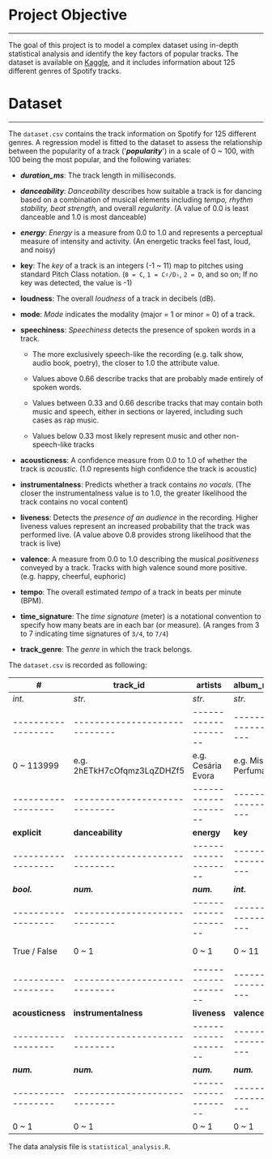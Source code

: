 # **Project Objective**

------------------------------------------------------------------------

The goal of this project is to model a complex dataset using in-depth statistical analysis and identify the key factors of popular tracks. The dataset is available on [Kaggle](https://www.kaggle.com/datasets/maharshipandya/-spotify-tracks-dataset?resource=download), and it includes information about 125 different genres of Spotify tracks.

# **Dataset**

------------------------------------------------------------------------

The `dataset.csv` contains the track information on Spotify for 125 different genres. A regression model is fitted to the dataset to assess the relationship between the popularity of a track ('***popularity***') in a scale of 0 \~ 100, with 100 being the most popular, and the following variates:

-   ***duration_ms***: The track length in milliseconds.

-   ***danceability***: *Danceability* describes how suitable a track is for dancing based on a combination of musical elements including *tempo, rhythm stability, beat strength,* and overall *regularity*. (A value of 0.0 is least danceable and 1.0 is most danceable)

-   ***energy***: *Energy* is a measure from 0.0 to 1.0 and represents a perceptual measure of intensity and activity. (An energetic tracks feel fast, loud, and noisy)

-   **key**: The *key* of a track is an integers (-1 \~ 11) map to pitches using standard Pitch Class notation. (`0 = C`, `1 = C♯/D♭`, `2 = D`, and so on; If no key was detected, the value is -1)

-   **loudness**: The overall *loudness* of a track in decibels (dB).

-   **mode**: *Mode* indicates the modality (major = 1 or minor = 0) of a track.

-   **speechiness**: *Speechiness* detects the presence of spoken words in a track.

    -   The more exclusively speech-like the recording (e.g. talk show, audio book, poetry), the closer to 1.0 the attribute value.

    -   Values above 0.66 describe tracks that are probably made entirely of spoken words.

    -   Values between 0.33 and 0.66 describe tracks that may contain both music and speech, either in sections or layered, including such cases as rap music.

    -   Values below 0.33 most likely represent music and other non-speech-like tracks

-   **acousticness**: A confidence measure from 0.0 to 1.0 of whether the track is *acoustic*. (1.0 represents high confidence the track is acoustic)

-   **instrumentalness**: Predicts whether a track contains *no* *vocals*. (The closer the instrumentalness value is to 1.0, the greater likelihood the track contains no vocal content)

-   **liveness**: Detects the *presence of an audience* in the recording. Higher liveness values represent an increased probability that the track was performed live. (A value above 0.8 provides strong likelihood that the track is live)

-   **valence**: A measure from 0.0 to 1.0 describing the musical *positiveness* conveyed by a track. Tracks with high valence sound more positive. (e.g. happy, cheerful, euphoric)

-   **tempo**: The overall estimated *tempo* of a track in beats per minute (BPM).

-   **time_signature**: The *time signature* (meter) is a notational convention to specify how many beats are in each bar (or measure). (A ranges from 3 to 7 indicating time signatures of `3/4`, to `7/4`)

-   **track_genre**: The *genre* in which the track belongs.

The `dataset.csv` is recorded as following:

| \#                 | track_id                      | artists              | album_name            | track_name       | popularity           | duration_ms       |
|--------------------|-------------------------------|----------------------|-----------------------|------------------|----------------------|-------------------|
| *int.*             | *str.*                        | *str.*               | *str.*                | *str.*           | *num.*               | *num.*            |
| ------------------ | ----------------------------- | -------------------- | --------------------- | ---------------- | -------------------- | ----------------- |
| 0 \~ 113999        | e.g. 2hETkH7cOfqmz3LqZDHZf5   | e.g. Cesária Evora   | e.g. Miss Perfumado   | e.g. Barbincor   | 0 \~ 100             | e.g. 241826       |
| ------------------ | ----------------------------- | -------------------- | --------------------- | ---------------- | -------------------- | ----------------- |
| **explicit**       | **danceability**              | **energy**           | **key**               | **loudness**     | **mode**             | **speechiness**   |
| ------------------ | ----------------------------- | -------------------- | --------------------- | ---------------- | -------------------- | ----------------- |
| ***bool.***        | ***num.***                    | ***num.***           | ***int.***            | ***num.***       | ***int.***           | ***num.***        |
| ------------------ | ----------------------------- | -------------------- | --------------------- | ---------------- | -------------------- | ----------------- |
| True / False       | 0 \~ 1                        | 0 \~ 1               | 0 \~ 11               | e.g. -18.515     | 0, 1                 | 0 \~ 1            |
| ------------------ | ----------------------------- | -------------------- | --------------------- | ---------------- | -------------------- | ----------------- |
| **acousticness**   | **instrumentalness**          | **liveness**         | **valence**           | **tempo**        | **time_signature**   | **track_genre**   |
| ------------------ | ----------------------------- | -------------------- | --------------------- | ---------------- | -------------------- | ----------------- |
| ***num.***         | ***num.***                    | ***num.***           | ***num.***            | ***num.***       | ***int.***           | ***str.***        |
| ------------------ | ----------------------------- | -------------------- | --------------------- | ---------------- | -------------------- | ----------------- |
| 0 \~ 1             | 0 \~ 1                        | 0 \~ 1               | 0 \~ 1                | e.g. 181.74      | 0 \~ 5               | e.g. ambient      |

The data analysis file is `statistical_analysis.R`.
